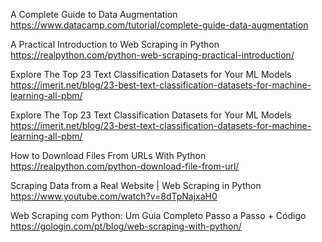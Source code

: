 A Complete Guide to Data Augmentation
https://www.datacamp.com/tutorial/complete-guide-data-augmentation

A Practical Introduction to Web Scraping in Python
https://realpython.com/python-web-scraping-practical-introduction/

Explore The Top 23 Text Classification Datasets for Your ML Models
https://imerit.net/blog/23-best-text-classification-datasets-for-machine-learning-all-pbm/

Explore The Top 23 Text Classification Datasets for Your ML Models
https://imerit.net/blog/23-best-text-classification-datasets-for-machine-learning-all-pbm/

How to Download Files From URLs With Python
https://realpython.com/python-download-file-from-url/

Scraping Data from a Real Website | Web Scraping in Python
https://www.youtube.com/watch?v=8dTpNajxaH0

Web Scraping com Python: Um Guia Completo Passo a Passo + Código
https://gologin.com/pt/blog/web-scraping-with-python/

